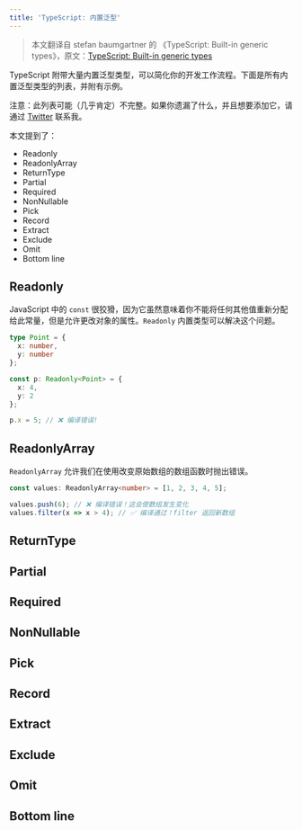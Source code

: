 ```yaml
---
title: 'TypeScript: 内置泛型'
---
```


> 本文翻译自 stefan baumgartner 的 《TypeScript: Built-in generic types》，原文：[TypeScript: Built-in generic types](https://fettblog.eu/typescript-built-in-generics/)

TypeScript 附带大量内置泛型类型，可以简化你的开发工作流程。下面是所有内置泛型类型的列表，并附有示例。

注意：此列表可能（几乎肯定）不完整。如果你遗漏了什么，并且想要添加它，请通过 [Twitter](https://twitter.com/ddprrt) 联系我。

本文提到了：

* Readonly
* ReadonlyArray
* ReturnType
* Partial
* Required
* NonNullable
* Pick
* Record
* Extract
* Exclude
* Omit
* Bottom line

## Readonly

JavaScript 中的 `const` 很狡猾，因为它虽然意味着你不能将任何其他值重新分配给此常量，但是允许更改对象的属性。`Readonly` 内置类型可以解决这个问题。

```typescript
type Point = {
  x: number,
  y: number
};

const p: Readonly<Point> = {
  x: 4,
  y: 2
};

p.x = 5; // ❌ 编译错误!
```

## ReadonlyArray

`ReadonlyArray` 允许我们在使用改变原始数组的数组函数时抛出错误。

```typescript
const values: ReadonlyArray<number> = [1, 2, 3, 4, 5];

values.push(6); // ❌ 编译错误！这会使数组发生变化
values.filter(x => x > 4); // ✅ 编译通过！filter 返回新数组
```

## ReturnType
## Partial
## Required
## NonNullable
## Pick
## Record
## Extract
## Exclude
## Omit
## Bottom line